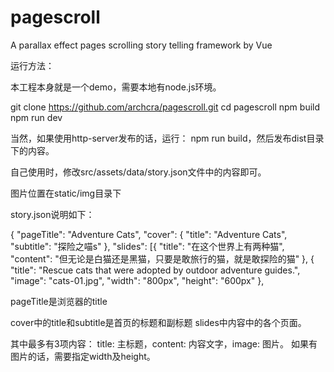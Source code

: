 # pagescroll
A parallax effect pages scrolling story telling framework by Vue


运行方法：

本工程本身就是一个demo，需要本地有node.js环境。

git clone https://github.com/archcra/pagescroll.git
cd pagescroll
npm build
npm run dev


当然，如果使用http-server发布的话，运行： npm run build，然后发布dist目录下的内容。

自己使用时，修改src/assets/data/story.json文件中的内容即可。

图片位置在static/img目录下

story.json说明如下：

{
  "pageTitle": "Adventure Cats",
  "cover": {
    "title": "Adventure Cats",
    "subtitle": "探险之喵s"
  },
  "slides": [{
      "title": "在这个世界上有两种猫",
      "content": "但无论是白猫还是黑猫，只要是敢旅行的猫，就是敢探险的猫"
    }, {
      "title": "Rescue cats that were adopted by outdoor adventure guides.",
      "image": "cats-01.jpg",
      "width": "800px",
      "height": "600px"
    },

pageTitle是浏览器的title

cover中的title和subtitle是首页的标题和副标题
slides中内容中的各个页面。

其中最多有3项内容：
title: 主标题，content: 内容文字，image: 图片。
如果有图片的话，需要指定width及height。







